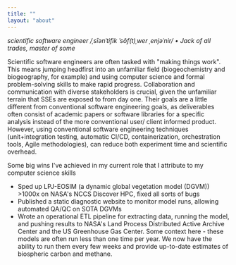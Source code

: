 ```yaml
---
title: ""
layout: "about"
---
```


*scientific software engineer /ˌsīənˈtifik ˈsôf(t)ˌwer ˌenjəˈnir/ • Jack of all trades, master of some*


Scientific software engineers are often tasked with "making things work". This means jumping headfirst into an unfamiliar
field (biogeochemistry and biogeography, for example) and using computer science and formal problem-solving skills
to make rapid progress. Collaboration and communication with diverse stakeholders is crucial, given the
unfamiliar terrain that SSEs are
exposed to from day one. Their goals are a little different
from conventional software engineering goals, as deliverables often consist
of academic papers or software libraries for a specific analysis instead of the more conventional user/
client informed product. However, using conventional software engineering techniques (unit+integration testing,
automatic CI/CD, containerization, orchestration tools, Agile methodologies), can reduce both experiment time and
scientific overhead.

Some big wins I've achieved in my current role that I attribute to my computer science skills

- Sped up LPJ-EOSIM (a dynamic global vegetation model (DGVM)) >1000x on NASA's NCCS Discover HPC, fixed all sorts of bugs
- Published a static diagnostic website to monitor model runs, allowing automated QA/QC on SOTA DGVMs
- Wrote an operational ETL pipeline for extracting data, running the model, and pushing results to NASA's Land Process
  Distributed Active Archive Center and the US Greenhouse Gas Center. Some context here - these models are often run
  less than one time per year. We now have the ability to run them every few weeks and provide up-to-date estimates of
  biospheric carbon and methane.
     

